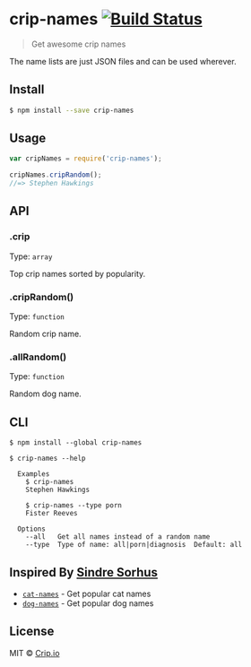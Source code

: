 # crip-names [![Build Status](https://travis-ci.org/crip/crip-names.svg)](https://travis-ci.org/crip/crip-names)

> Get awesome crip names

The name lists are just JSON files and can be used wherever.

## Install

```sh
$ npm install --save crip-names
```

## Usage

```javascript
var cripNames = require('crip-names');

cripNames.cripRandom();
//=> Stephen Hawkings
```

## API

### .crip

Type: `array`

Top crip names sorted by popularity.

### .cripRandom()

Type: `function`

Random crip name.

### .allRandom()

Type: `function`

Random dog name.


## CLI

```
$ npm install --global crip-names
```

```
$ crip-names --help

  Examples
    $ crip-names
    Stephen Hawkings

    $ crip-names --type porn
    Fister Reeves

  Options
    --all   Get all names instead of a random name
    --type  Type of name: all|porn|diagnosis  Default: all
```

## Inspired By [Sindre Sorhus](http://sindresorhus.com)

- [`cat-names`](https://github.com/sindresorhus/cat-names) - Get popular cat names
- [`dog-names`](https://github.com/sindresorhus/dog-names) - Get popular dog names

## License

MIT © [Crip.io](http://crip.io/)
